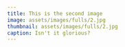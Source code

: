 ```yaml
---
title: This is the second image
image: assets/images/fulls/2.jpg
thumbnail: assets/images/fulls/2.jpg
caption: Isn't it glorious?
---
```

